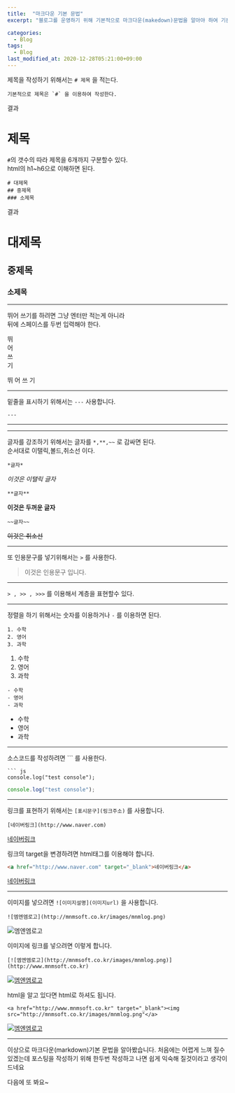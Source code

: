```yaml
---
title:  "마크다운 기본 문법"
excerpt: "블로그를 운영하기 위해 기본적으로 마크다운(makedown)문법을 알아야 하여 기본적인 내용을 정리해봅니다."

categories:
  - Blog
tags:
  - Blog
last_modified_at: 2020-12-28T05:21:00+09:00
---
```

  
  
  

제목을 작성하기 위해서는 `# 제목` 을 적는다.

```
기본적으로 제목은 `#` 을 이용하여 작성한다.
```
결과  
# 제목  

`#`의 갯수의 따라 제목을 6개까지 구분할수 있다.  
html의 h1~h6으로 이해하면 된다.

```
# 대제목
## 중제목
### 소제목
```
결과
# 대제목
## 중제목
### 소제목
  
---
  
  
  
  

뛰어 쓰기를 하려면 그냥 엔터만 적는게 아니라  
뒤에 스페이스를 두번 입력해야 한다.  
  
뛰  
어  
쓰  
기

뛰
어
쓰
기

---
  
  
  

밑줄을 표시하기 위해서는 ` --- ` 사용합니다.
```
---
```
---

---
  
  
  

글자를 강조하기 위해서는 글자를 `*,**,~~` 로 감싸면 된다.  
순서대로 이탤릭,볼드,취소선 이다.
```
*글자*
```
*이것은 이탤릭 글자*  
  
```
**글자**
```
**이것은 두꺼운 글자**  
  

```
~~글자~~
```
~~이것은 취소선~~
  
---
  
  
  
  

또 인용문구를 넣기위해서는 `>` 를 사용한다.
> 이것은 인용문구 입니다.
  
---
  
  
  
  
  

` > , >> , >>> ` 를 이용해서 계층을 표현할수 있다.  
  
---
  
  
  
  
  
정렬을 하기 위해서는 숫자를 이용하거나 `-` 를 이용하면 된다.

```
1. 수학
2. 영어
3. 과학
```
1. 수학
2. 영어
3. 과학
  
```
- 수학
- 영어
- 과학
```
- 수학
- 영어
- 과학
  
---
  
  
  
  
소스코드를 작성하려면 ``` 를 사용한다. 


```
``` js
console.log("test console");
```

``` js
console.log("test console");
```
  
    
    
  
---
  
  
  
  

링크를 표현하기 위해서는 `[표시문구](링크주소)` 를 사용합니다.

```
[네이버링크](http://www.naver.com)
```

[네이버링크](http://www.naver.com)
  

링크의 target을 변경하려면 html태그를 이용해야 합니다.  

``` html
<a href="http://www.naver.com" target="_blank">네이버링크</a>
```
<a href="http://www.naver.com" target="_blank">네이버링크</a>

  
---
  
  
  
  

이미지를 넣으려면 `![이미지설명](이미지url)` 을 사용합니다.

```
![엠엔엠로고](http://mnmsoft.co.kr/images/mnmlog.png)
```
![엠엔엠로고](http://mnmsoft.co.kr/images/mnmlog.png)

이미지에 링크를 넣으려면 이렇게 합니다.
```
[![엠엔엠로고](http://mnmsoft.co.kr/images/mnmlog.png)](http://www.mnmsoft.co.kr)
```
[![엠엔엠로고](http://mnmsoft.co.kr/images/mnmlog.png)](http://www.mnmsoft.co.kr)

html을 알고 있다면 html로 하셔도 됩니다.
```
<a href="http://www.mnmsoft.co.kr" target="_blank"><img src="http://mnmsoft.co.kr/images/mnmlog.png"</a>
```
<a href="http://www.mnmsoft.co.kr" target="_blank">
  <img src="http://mnmsoft.co.kr/images/mnmlog.png" alt="엠엔엠로고"/>
</a>

  
---
  
  
  
  

이상으로 마크다운(markdown)기본 문법을 알아봤습니다.
처음에는 어렵게 느껴 질수 있겠는데 포스팅을 작성하기 위해 한두번 작성하고 나면 쉽게 익숙해 질것이라고 생각이 드네요

다음에 또 봐요~












